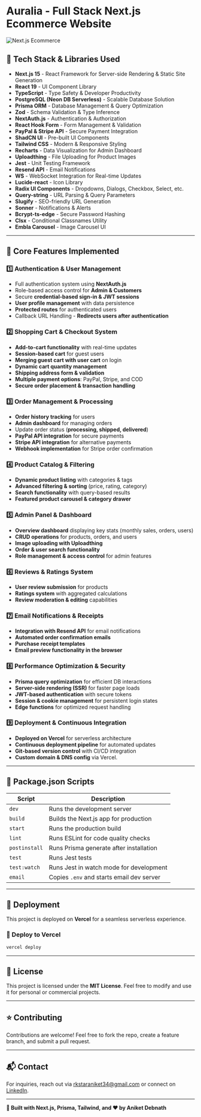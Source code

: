 # Auralia - Full Stack Next.js Ecommerce Website

![Next.js Ecommerce](https://l7ewz3hqkc.ufs.sh/f/LFPunsIWlVM1XSov3XH3kdQXKoJ0FE2RDab5Lycfm6hwlHp1)

## 🚀 Tech Stack & Libraries Used

- **Next.js 15** - React Framework for Server-side Rendering & Static Site Generation
- **React 19** - UI Component Library
- **TypeScript** - Type Safety & Developer Productivity
- **PostgreSQL (Neon DB Serverless)** - Scalable Database Solution
- **Prisma ORM** - Database Management & Query Optimization
- **Zod** - Schema Validation & Type Inference
- **NextAuth.js** - Authentication & Authorization
- **React Hook Form** - Form Management & Validation
- **PayPal & Stripe API** - Secure Payment Integration
- **ShadCN UI** - Pre-built UI Components
- **Tailwind CSS** - Modern & Responsive Styling
- **Recharts** - Data Visualization for Admin Dashboard
- **Uploadthing** - File Uploading for Product Images
- **Jest** - Unit Testing Framework
- **Resend API** - Email Notifications
- **WS** - WebSocket Integration for Real-time Updates
- **Lucide-react** - Icon Library
- **Radix UI Components** - Dropdowns, Dialogs, Checkbox, Select, etc.
- **Query-string** - URL Parsing & Query Parameters
- **Slugify** - SEO-friendly URL Generation
- **Sonner** - Notifications & Alerts
- **Bcrypt-ts-edge** - Secure Password Hashing
- **Clsx** - Conditional Classnames Utility
- **Embla Carousel** - Image Carousel UI

---

## 📌 Core Features Implemented

### **1️⃣ Authentication & User Management**

- Full authentication system using **NextAuth.js**
- Role-based access control for **Admin & Customers**
- Secure **credential-based sign-in & JWT sessions**
- **User profile management** with data persistence
- **Protected routes** for authenticated users
- Callback URL Handling - **Redirects users after authentication**

### **2️⃣ Shopping Cart & Checkout System**

- **Add-to-cart functionality** with real-time updates
- **Session-based cart** for guest users
- **Merging guest cart with user cart** on login
- **Dynamic cart quantity management**
- **Shipping address form & validation**
- **Multiple payment options**: PayPal, Stripe, and COD
- **Secure order placement & transaction handling**

### **3️⃣ Order Management & Processing**

- **Order history tracking** for users
- **Admin dashboard** for managing orders
- Update order status (**processing, shipped, delivered**)
- **PayPal API integration** for secure payments
- **Stripe API integration** for alternative payments
- **Webhook implementation** for Stripe order confirmation

### **4️⃣ Product Catalog & Filtering**

- **Dynamic product listing** with categories & tags
- **Advanced filtering & sorting** (price, rating, category)
- **Search functionality** with query-based results
- **Featured product carousel & category drawer**

### **5️⃣ Admin Panel & Dashboard**

- **Overview dashboard** displaying key stats (monthly sales, orders, users)
- **CRUD operations** for products, orders, and users
- **Image uploading with Uploadthing**
- **Order & user search functionality**
- **Role management & access control** for admin features

### **6️⃣ Reviews & Ratings System**

- **User review submission** for products
- **Ratings system** with aggregated calculations
- **Review moderation & editing** capabilities

### **7️⃣ Email Notifications & Receipts**

- **Integration with Resend API** for email notifications
- **Automated order confirmation emails**
- **Purchase receipt templates**
- **Email preview functionality in the browser**

### **8️⃣ Performance Optimization & Security**

- **Prisma query optimization** for efficient DB interactions
- **Server-side rendering (SSR)** for faster page loads
- **JWT-based authentication** with secure tokens
- **Session & cookie management** for persistent login states
- **Edge functions** for optimized request handling

### **9️⃣ Deployment & Continuous Integration**

- **Deployed on Vercel** for serverless architecture
- **Continuous deployment pipeline** for automated updates
- **Git-based version control** with CI/CD integration
- **Custom domain & DNS config** via Vercel.

---

## 📜 Package.json Scripts

| Script        | Description                               |
| ------------- | ----------------------------------------- |
| `dev`         | Runs the development server               |
| `build`       | Builds the Next.js app for production     |
| `start`       | Runs the production build                 |
| `lint`        | Runs ESLint for code quality checks       |
| `postinstall` | Runs Prisma generate after installation   |
| `test`        | Runs Jest tests                           |
| `test:watch`  | Runs Jest in watch mode for development   |
| `email`       | Copies `.env` and starts email dev server |

---

## 📌 Deployment

This project is deployed on **Vercel** for a seamless serverless experience.

### **📌 Deploy to Vercel**

```sh
vercel deploy
```

---

## 📜 License

This project is licensed under the **MIT License**. Feel free to modify and use it for personal or commercial projects.

---

## ⭐ Contributing

Contributions are welcome! Feel free to fork the repo, create a feature branch, and submit a pull request.

---

## 📬 Contact

For inquiries, reach out via [rkstaraniket34@gmail.com](mailto:rkstaraniket34@gmail.com) or connect on [LinkedIn](https://linkedin.com/in/aniketdebnath/).

---

**🚀 Built with Next.js, Prisma, Tailwind, and ❤️ by Aniket Debnath**
